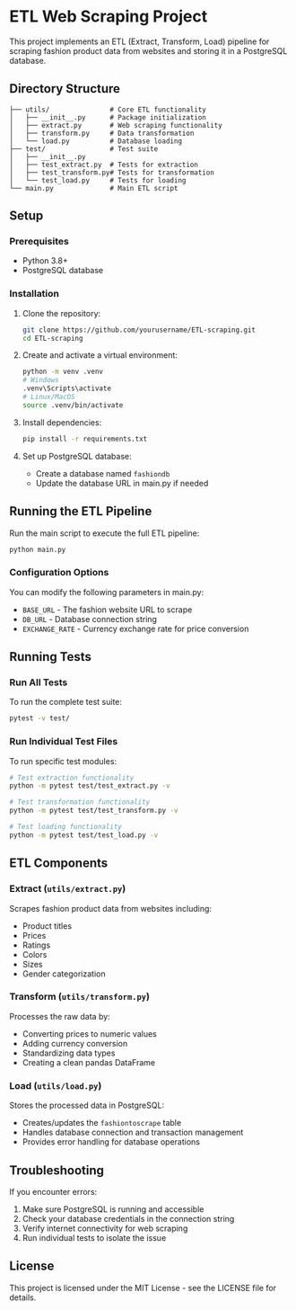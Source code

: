 # ETL Web Scraping Project

This project implements an ETL (Extract, Transform, Load) pipeline for scraping fashion product data from websites and storing it in a PostgreSQL database.

## Directory Structure

```
├── utils/               # Core ETL functionality
│   ├── __init__.py      # Package initialization
│   ├── extract.py       # Web scraping functionality
│   ├── transform.py     # Data transformation
│   └── load.py          # Database loading
├── test/                # Test suite
│   ├── __init__.py
│   ├── test_extract.py  # Tests for extraction
│   ├── test_transform.py# Tests for transformation
│   └── test_load.py     # Tests for loading
└── main.py              # Main ETL script
```

## Setup

### Prerequisites

- Python 3.8+
- PostgreSQL database

### Installation

1. Clone the repository:

   ```bash
   git clone https://github.com/yourusername/ETL-scraping.git
   cd ETL-scraping
   ```

2. Create and activate a virtual environment:

   ```bash
   python -m venv .venv
   # Windows
   .venv\Scripts\activate
   # Linux/MacOS
   source .venv/bin/activate
   ```

3. Install dependencies:

   ```bash
   pip install -r requirements.txt
   ```

4. Set up PostgreSQL database:
   - Create a database named `fashiondb`
   - Update the database URL in main.py if needed

## Running the ETL Pipeline

Run the main script to execute the full ETL pipeline:

```bash
python main.py
```

### Configuration Options

You can modify the following parameters in main.py:

- `BASE_URL` - The fashion website URL to scrape
- `DB_URL` - Database connection string
- `EXCHANGE_RATE` - Currency exchange rate for price conversion

## Running Tests

### Run All Tests

To run the complete test suite:

```bash
pytest -v test/
```

### Run Individual Test Files

To run specific test modules:

```bash
# Test extraction functionality
python -m pytest test/test_extract.py -v

# Test transformation functionality
python -m pytest test/test_transform.py -v

# Test loading functionality
python -m pytest test/test_load.py -v
```

## ETL Components

### Extract (`utils/extract.py`)

Scrapes fashion product data from websites including:

- Product titles
- Prices
- Ratings
- Colors
- Sizes
- Gender categorization

### Transform (`utils/transform.py`)

Processes the raw data by:

- Converting prices to numeric values
- Adding currency conversion
- Standardizing data types
- Creating a clean pandas DataFrame

### Load (`utils/load.py`)

Stores the processed data in PostgreSQL:

- Creates/updates the `fashiontoscrape` table
- Handles database connection and transaction management
- Provides error handling for database operations

## Troubleshooting

If you encounter errors:

1. Make sure PostgreSQL is running and accessible
2. Check your database credentials in the connection string
3. Verify internet connectivity for web scraping
4. Run individual tests to isolate the issue

## License

This project is licensed under the MIT License - see the LICENSE file for details.
